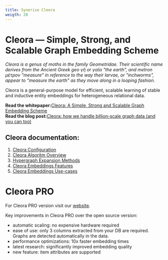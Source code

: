 ```yaml
---
title: Synerise Cleora
weigth: 20
---
```


# Cleora — Simple, Strong, and Scalable Graph Embedding Scheme

*Cleora is a genus of moths in the family Geometridae. Their scientific name derives from the Ancient Greek geo γῆ or γαῖα "the earth", and metron μέτρον "measure" in reference to the way their larvae, or "inchworms", appear to "measure the earth" as they move along in a looping fashion.*

Cleora is a general-purpose model for efficient, scalable learning of stable and inductive entity embeddings for heterogeneous relational data.

**Read the whitepaper:**[Cleora: A Simple, Strong and Scalable Graph Embedding Scheme](https://arxiv.org/pdf/2102.02302.pdf)  
**Read the blog post:**[Cleora: how we handle billion-scale graph data (and you can too)](https://sair.synerise.com/cleora-how-we-handle-billion-scale-graph-data-and-you-can-too-2/)

## Cleora documentation:

1. [Cleora Configuration](configuration.md)
2. [Cleora Algoritm Overview](cleora_algorithm.md)
3. [Hypergraph Expansion Methods](hypergraph_expansion.md)
4. [Cleora Embeddings Features](why_cleora.md)
5. [Cleora Embeddings Use-cases](use_cases.md)

# Cleora PRO 
For Cleora PRO version visit our [website](https://www.cleora.ai/).

Key improvements in Cleora PRO over the open source version:

- automatic scaling: no expensive hardware required
- ease of use: only 3 columns extracted from your DB are required. Graphs are detected automatically in the data.
- performance optimizations: 10x faster embedding times
- latest research: significantly improved embedding quality
- new feature: item attributes are supported